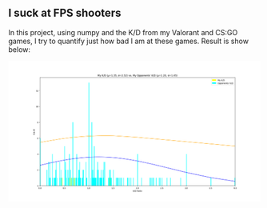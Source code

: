 ## I suck at FPS shooters

In this project, using numpy and the K/D from my Valorant and CS:GO games, I try to quantify just how bad I am at these games. Result is show below:

![](graph.png?raw=true)